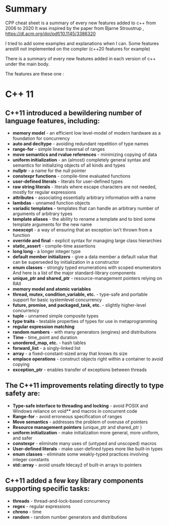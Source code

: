 # Summary

CPP cheat sheet is a summary of every new features added to c++ from 2006 to 2020
It was inspired by the paper from Bjarne Stroustrup , https://dl.acm.org/doi/pdf/10.1145/3386320

I tried to add some examples and explanations when I can.
Some features arestill not implemented on the compler (c++20 features for example)

There is a summary of every new features added in each version of c++ under the main body.

The features are these one :


# C++ 11 

## C++11 introduced a bewildering number of language features, including:
  * **memory model** - an efficient low level-model of modern hardware as a foundation for
        concurrency
  * **auto and decltype** - avoiding redundant repetition of type names
  * **range-for** - simple linear traversal of ranges
  * **move semantics and rvalue references** - minimizing copying of data
  * **uniform initialization** - an (almost) completely general syntax and semantics for initializing
  objects of all kinds and types 
  * **nullptr** - a name for the null pointer
  * **constexpr functions** - compile-time evaluated functions
  * **user-defined literals** - literals for user-defined types
  * **raw string literals** - literals where escape characters are not needed, mostly for regular
  expressions
  * **attributes** - associating essentially arbitrary information with a name 
  * **lambdas** - unnamed function objects
  * **variadic templates** - templates that can handle an arbitrary number of arguments of
  arbitrary types 
  * **template aliases** - the ability to rename a template and to bind some template arguments for
  the new name 
  * **noexcept** - a way of ensuring that an exception isn’t thrown from a function 
  * **override and final** - explicit syntax for managing large class hierarchies
  * **static_assert** - compile-time assertions
  * **long long** - a longer integer type
  * **default member initializers** - give a data member a default value that can be superseded by
  initialization in a constructor
  * **enum classes** - strongly typed enumerations with scoped enumerators
  And here is a list of the major standard-library components 
  * **unique_ptr and shared_ptr** - resource-management pointers relying on RAII
  * **memory model and atomic variables** 
  * **thread, mutex, condition_variable, etc.** - type-safe and portable support for basic systemlevel concurrency 
  * **future, promise, and packaged_task, etc.** - slightly higher-level concurrency 
  * **tuple** - unnamed simple composite types 
  * **type traits** - testable properties of types for use in metaprogramming 
  * **regular expression matching** 
  * **random numbers** - with many generators (engines) and distributions
  * **Time** - time_point and duration 
  * **unordered_map, etc.** - hash tables
  * **forward_list** - a singly-linked list
  * **array** - a fixed-constant-sized array that knows its size
  * **emplace operations** - construct objects right within a container to avoid copying
  * **exception_ptr** - enables transfer of exceptions between threads
 
 ## The C++11 improvements relating directly to type safety are:

  * **Type-safe interface to threading and locking** - avoid POSIX and Windows reliance on void**
  and macros in concurrent code 
  * **Range-for** - avoid erroneous specification of ranges 
  * **Move semantics** - addresses the problem of overuse of pointers 
  * **Resource management pointers** (unique_ptr and shared_ptr )
  * **uniform initialization** - make initialization more general, more uniform, and safer 
  * **constexpr** - eliminate many uses of (untyped and unscoped) macros 
  * **User-defined literals** - make user-defined types more like built-in types 
  * **enum classes** - eliminate some weakly-typed practices involving integer constants
  * **std::array** - avoid unsafe łdecayž of built-in arrays to pointers

 ## C++11 added a few key library components supporting specific tasks:
        
  * **threads** - thread-and-lock-based concurrency
  * **regex** - regular expressions
  * **chrono** - time
  * **random** - random number generators and distributions
